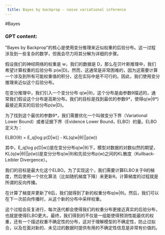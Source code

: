 ```yaml
---
 title: Bayes by backprop - naive variational inference 
---
```

#Bayes 
### GPT content:
"Bayes by Backprop"的核心是使用变分推理来近似权重的后验分布。这一过程涉及到一些复杂的数学，但我会尽力将其分解为详细的步骤。

假设我们的神经网络的权重是 w，我们的数据是 D，那么在贝叶斯推理中，我们希望计算权重的后验分布 p(w|D)。然而，这通常是非常困难的，因为这需要计算一个涉及到所有可能权重值的积分，这在实际中是不可行的。因此，我们使用变分推理来近似这个后验分布。

在变分推理中，我们引入一个变分分布 q(w|θ)，这个分布是由参数θ描述的，通常我们假设这个分布是高斯分布。我们的目标是找到最优的参数θ*，使得q(w|θ*)最接近真实的后验分布p(w|D)。

为了找到这个最优的参数θ*，我们需要优化一个叫做变分下界（Variational Lower Bound）或者证据下界（Evidence Lower Bound，ELBO）的量。ELBO定义为：

ELBO(θ) = E_q[log p(D|w)] - KL(q(w|θ)||p(w))

其中，E_q[log p(D|w)]是在变分分布q(w|θ)下，模型对数据的对数似然的期望，KL(q(w|θ)||p(w))是变分分布q(w|θ)和先验分布p(w)之间的KL散度（Kullback-Leibler Divergence）。

我们的目标是最大化这个ELBO。为了实现这个，我们需要计算ELBO关于θ的梯度，然后使用一个优化算法（比如随机梯度下降）来更新θ。计算梯度的过程就是所谓的反向传播。

在计算了梯度并更新了θ后，我们就得到了新的权重分布q(w|θ)。然后，我们可以在下一次前向传播时，从这个新的分布中采样权重。

这个过程会反复进行，每次迭代都会使得我们的权重分布更接近真实的后验分布，也就是使得ELBO更大。最终，我们得到的不仅是一组能使得预测性能最优的权重，还有一个描述权重不确定性的分布，这对于理解模型的不确定性，防止过拟合，以及在面对新的、未见过的数据时提供有用的不确定性信息是非常有价值的。

